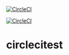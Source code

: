[![CircleCI](https://circleci.com/gh/QuarkChain/pyquarkchain/tree/master.svg?style=shield&circle-token=c17a071129e4ab6c0911154c955efc236b1a5015)](https://circleci.com/gh/QuarkChain/pyquarkchain/tree/master)

[![CircleCI](https://circleci.com/gh/raahoolkumeriya/circlecitest/tree/master.svg?style=svg)](https://circleci.com/gh/raahoolkumeriya/circlecitest/tree/master)

# circlecitest
